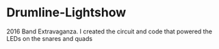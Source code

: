 # Drumline-Lightshow
2016 Band Extravaganza. I created the circuit and code that powered the LEDs on the snares and quads

